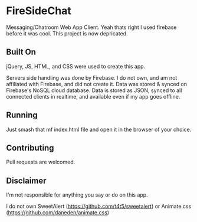 # FireSideChat
Messaging/Chatroom Web App Client. Yeah thats right I used firebase before it was cool. This project is now depricated.

## Built On 
jQuery, JS, HTML, and CSS were used to create this app.

Servers side handling was done by Firebase. I do not own, and am not affiliated with Firebase, and did not create it.
Data was stored & synced on Firebase's NoSQL cloud database. Data is stored as JSON, synced to all connected clients in realtime, and available even if my app goes offline.

## Running
Just smash that mf index.html file and open it in the browser of your choice.

## Contributing
Pull requests are welcomed.

## Disclaimer
I'm not responsible for anything you say or do on this app.

I do not own SweetAlert (https://github.com/t4t5/sweetalert) or Animate.css (https://github.com/daneden/animate.css)
